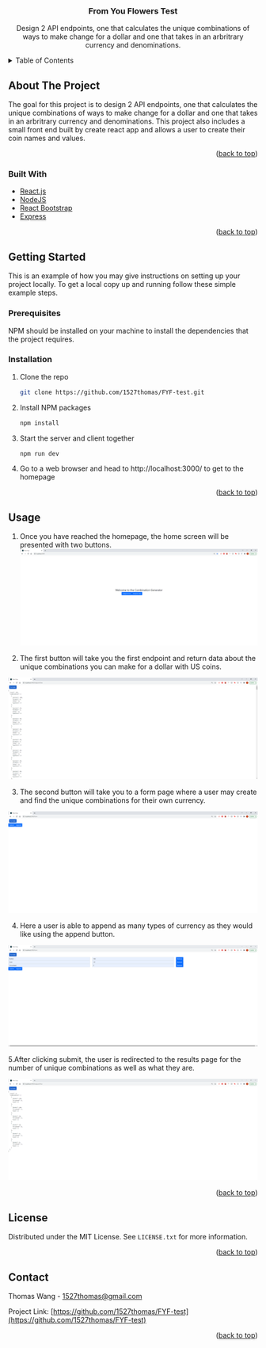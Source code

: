 <h3 align="center">From You Flowers Test</h3>

  <p align="center">
    Design 2 API endpoints, one that calculates the unique combinations of ways to make change for a dollar and one that takes in an arbritrary currency and denominations.
    <br />
  </p>
</div>

<!-- TABLE OF CONTENTS -->
<details>
  <summary>Table of Contents</summary>
  <ol>
    <li>
      <a href="#about-the-project">About The Project</a>
      <ul>
        <li><a href="#built-with">Built With</a></li>
      </ul>
    </li>
    <li>
      <a href="#getting-started">Getting Started</a>
      <ul>
        <li><a href="#prerequisites">Prerequisites</a></li>
        <li><a href="#installation">Installation</a></li>
      </ul>
    </li>
    <li><a href="#usage">Usage</a></li>
    <li><a href="#roadmap">Roadmap</a></li>
    <li><a href="#contributing">Contributing</a></li>
    <li><a href="#license">License</a></li>
    <li><a href="#contact">Contact</a></li>
    <li><a href="#acknowledgments">Acknowledgments</a></li>
  </ol>
</details>

<!-- ABOUT THE PROJECT -->

## About The Project

The goal for this project is to design 2 API endpoints,
one that calculates the unique combinations of ways to make change for a dollar and one that takes in an arbritrary currency and denominations.
This project also includes a small front end built by create react app and allows a user to create their coin names and values.

<p align="right">(<a href="#top">back to top</a>)</p>

### Built With

- [React.js](https://reactjs.org/)
- [NodeJS](https://nodejs.org/en/)
- [React Bootstrap](https://react-bootstrap.github.io/)
- [Express](https://expressjs.com/)

<p align="right">(<a href="#top">back to top</a>)</p>

<!-- GETTING STARTED -->

## Getting Started

This is an example of how you may give instructions on setting up your project locally.
To get a local copy up and running follow these simple example steps.

### Prerequisites

NPM should be installed on your machine to install the dependencies that the project requires.

### Installation

1. Clone the repo
   ```sh
   git clone https://github.com/1527thomas/FYF-test.git
   ```
2. Install NPM packages
   ```sh
   npm install
   ```
3. Start the server and client together
   ```sh
   npm run dev
   ```
4. Go to a web browser and head to http://localhost:3000/ to get to the homepage

<p align="right">(<a href="#top">back to top</a>)</p>

<!-- USAGE EXAMPLES -->

## Usage

1. Once you have reached the homepage, the home screen will be presented with two buttons. <br />
![Home Page Screen Shot][homepage-screenshot]

2. The first button will take you the first endpoint and return data about the unique combinations you can make for a dollar with US coins. <br />

![Endpoint One Screen Shot][endpointOne-screenshot]

3. The second button will take you to a form page where a user may create and find the unique combinations for their own currency. <br />

![Form Page One Screen Shot][formone-screenshot]

4. Here a user is able to append as many types of currency as they would like using the append button. <br />

![Form Page Two Screen Shot][formtwo-screenshot]

5.After clicking submit, the user is redirected to the results page for the number of unique combinations as well as what they are. <br />

![Endpoint Two Screen Shot][endpointtwo-screenshot]

<p align="right">(<a href="#top">back to top</a>)</p>

<!-- LICENSE -->

## License

Distributed under the MIT License. See `LICENSE.txt` for more information.

<p align="right">(<a href="#top">back to top</a>)</p>

<!-- CONTACT -->

## Contact

Thomas Wang - 1527thomas@gmail.com

Project Link: [https://github.com/1527thomas/FYF-test](https://github.com/1527thomas/FYF-test)

<p align="right">(<a href="#top">back to top</a>)</p>

<!-- LINKS & IMAGES -->

[homepage-screenshot]: ./screenshots/FrontPage.PNG
[endpointone-screenshot]: ./screenshots/endpoint1.PNG
[formone-screenshot]: ./screenshots/Form1.PNG
[formtwo-screenshot]: ./screenshots/Form2.PNG
[endpointtwo-screenshot]: ./screenshots/endpoint2.PNG
